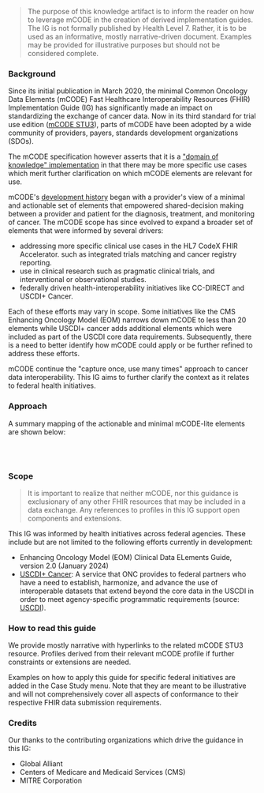 
<blockquote class="stu-note">
    <p>
    The purpose of this knowledge artifact is to inform the reader on how to leverage mCODE in the creation of derived implementation guides. The IG is not formally published by Health Level 7. Rather, it is to be used as an informative, mostly narrative-driven document. Examples may be provided for illustrative purposes but should not be considered complete. 
    </p>
</blockquote>

### Background

Since its initial publication in March 2020, the minimal Common Oncology Data Elements (mCODE) Fast Healthcare Interoperability Resources (FHIR) Implementation Guide (IG) has significantly made an impact on standardizing the exchange of cancer data. Now in its third standard for trial use edition ([mCODE STU3](https://hl7.org/fhir/us/mcode/)), parts of mCODE have been adopted by a wide community of providers, payers, standards development organizations (SDOs). 

The mCODE specification however asserts that it is a ["domain of knowledge" implementation](https://hl7.org/fhir/us/mcode/#understanding-this-guide) in that there may be more specific use cases which merit further clarification on which mCODE elements are relevant for use. 

mCODE's [development history](https://hl7.org/fhir/us/mcode/#development-history) began with a provider's view of a minimal and actionable set of elements that empowered shared-decision making between a provider and patient for the diagnosis, treatment, and monitoring of cancer. The mCODE scope has since evolved to expand a broader set of elements that were informed by several drivers: 
* addressing more specific clinical use cases in the HL7 CodeX FHIR Accelerator. such as integrated trials matching and cancer registry reporting.
* use in clinical research such as pragmatic clinical trials, and interventional or observational studies.
* federally driven health-interoperability initiatives like CC-DIRECT and USCDI+ Cancer.

Each of these efforts may vary in scope. Some initiatives like the CMS Enhancing Oncology Model (EOM) narrows down mCODE to less than 20 elements while USCDI+ cancer adds additional elements which were included as part of the USCDI core data requirements. Subsequently, there is a need to better identify how mCODE could apply or be further refined to address these efforts.

mCODE continue the "capture once, use many times" approach to cancer data interoperability. This IG aims to further clarify the context as it relates to federal health initiatives.


### Approach


A summary mapping of the actionable and minimal mCODE-lite elements are shown below:

<br/>
<object data="mCodeLiteDiagram.svg" type="image/svg+xml"></object>
<br/>


### Scope

<blockquote class="stu-note">
    <p>
    It is important to realize that neither mCODE, nor this guidance is exclusionary of any other FHIR resources that may be included in a data exchange. Any references to profiles in this IG support open components and extensions. 
    </p>
</blockquote>

This IG was informed by health initiatives across federal agencies. These include but are not limited to the following efforts currently in development:
* Enhancing Oncology Model (EOM) Clinical Data ELements Guide, version 2.0 (January 2024)
* [USCDI+ Cancer](https://uscdiplus.healthit.gov/uscdi?id=uscdi_record&table=x_g_sshh_uscdi_domain&sys_id=71df78228745b95098e5edb90cbb3527&view=sp): A service that ONC provides to federal partners who have a need to establish, harmonize, and advance the use of interoperable datasets that extend beyond the core data in the USCDI in order to meet agency-specific programmatic requirements (source: [USCDI](https://uscdiplus.healthit.gov/uscdi)).


### How to read this guide

We provide mostly narrative with hyperlinks to the related mCODE STU3 resource. Profiles derived from their relevant mCODE profile if further constraints or extensions are needed.

Examples on how to apply this guide for specific federal initiatives are added in the Case Study menu. Note that they are meant to be illustrative and will not comprehensively cover all aspects of conformance to their respective FHIR data submission requirements. 

### Credits

Our thanks to the contributing organizations which drive the guidance in this IG:
* Global Alliant
* Centers of Medicare and Medicaid Services (CMS)
* MITRE Corporation


<!-- **Notes:**
Goal: keeping CMS in line. Adopt a similar approach to the way [PDEx](https://build.fhir.org/ig/HL7/davinci-epdx/toc.html) reference US Core with some narrative on how mCODE resources would be leveraged.

Options:
1. bring in mCODE profiles and exclude elements with 0..0. **mlt_update_20240121**: tested and not a good option because it will reject any resource instance containing the 0..0 specified elements.
2. adopt the PDEx approach and only bring in profiles if there needs to be further constraints. The rest is narrative. Change optional things as 0..0

* for tumor markers, create narrative that TumorMarkerTest could be a subset of mCODE, give an example that narrows down the mCODE value set to ER, PR, HER2, and then (in general assumptions section) assume that conformance will be based on attestation (not programmatically validating). -->
  
